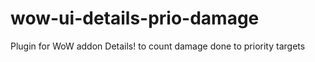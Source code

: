 # wow-ui-details-prio-damage
Plugin for WoW addon Details! to count damage done to priority targets
